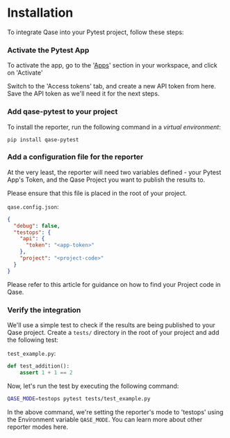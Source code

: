 # Installation

To integrate Qase into your Pytest project, follow these steps:

### Activate the Pytest App
To activate the app, go to the '[Apps](https://app.qase.io/apps?app=pytest-reporter)' section in your workspace, and click on 'Activate'

Switch to the 'Access tokens' tab, and create a new API token from here. Save the API token as we'll need it for the next steps.

### Add qase-pytest to your project
To install the reporter, run the following command in a *virtual environment*:

```
pip install qase-pytest
```

### Add a configuration file for the reporter
At the very least, the reporter will need two variables defined - your Pytest App's Token, and the Qase Project you want to publish the results to.

Please ensure that this file is placed in the root of your project.

`qase.config.json`:
```json
{
  "debug": false,
  "testops": {
    "api": {
      "token": "<app-token>"
    },
    "project": "<project-code>"
  }
}
```

Please refer to this article for guidance on how to find your Project code in Qase.

### Verify the integration
We'll use a simple test to check if the results are being published to your Qase project. Create a `tests/` directory in the root of your project and add the following test:

`test_example.py`:
```python
def test_addition():
    assert 1 + 1 == 2
```

Now, let's run the test by executing the following command:

```bash
QASE_MODE=testops pytest tests/test_example.py
```

In the above command, we're setting the reporter's mode to 'testops' using the Environment variable `QASE_MODE`. You can learn more about other reporter modes here.
